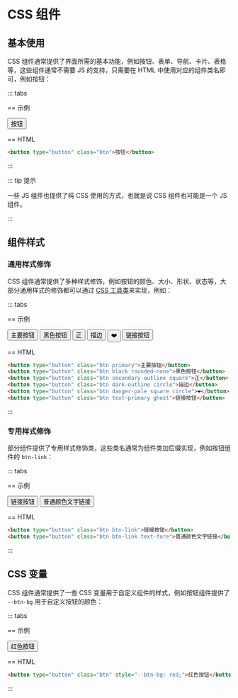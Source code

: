 # CSS 组件

## 基本使用

CSS 组件通常提供了界面所需的基本功能，例如按钮、表单、导航、卡片、表格等，这些组件通常不需要 JS 的支持，只需要在 HTML 中使用对应的组件类名即可，例如按钮：

::: tabs

== 示例

<Example class="flex gap-4">
  <button type="button" class="btn">按钮</button>
</Example>

== HTML

```html
<button type="button" class="btn">按钮</button>
```

:::


::: tip 提示

一些 JS 组件也提供了纯 CSS 使用的方式，也就是说 CSS 组件也可能是一个 JS 组件。

:::

## 组件样式


### 通用样式修饰

CSS 组件通常提供了多种样式修饰，例如按钮的颜色、大小、形状、状态等，大部分通用样式的修饰都可以通过 [CSS 工具类](/utilities/skin/utilities/solid.html)来实现，例如：

::: tabs

== 示例

<Example class="flex gap-4 flex-wrap" background="light-circle">
  <button type="button" class="btn primary">主要按钮</button>
  <button type="button" class="btn black rounded-none">黑色按钮</button>
  <button type="button" class="btn secondary-outline square">正</button>
  <button type="button" class="btn dark-outline circle">描边</button>
  <button type="button" class="btn danger-pale square circle">❤️</button>
  <button type="button" class="btn text-primary ghost">链接按钮</button>
</Example>

== HTML

```html
<button type="button" class="btn primary">主要按钮</button>
<button type="button" class="btn black rounded-none">黑色按钮</button>
<button type="button" class="btn secondary-outline square">正</button>
<button type="button" class="btn dark-outline circle">描边</button>
<button type="button" class="btn danger-pale square circle">❤️</button>
<button type="button" class="btn text-primary ghost">链接按钮</button>
```

:::

### 专用样式修饰

部分组件提供了专用样式修饰类，这些类名通常为组件类加后缀实现，例如按钮组件的 `btn-link`：

::: tabs

== 示例

<Example class="flex gap-4 flex-wrap items-end">
  <button type="button" class="btn btn-link">链接按钮</button>
  <button type="button" class="btn btn-link text-fore">普通颜色文字链接</button>
</Example>

== HTML

```html
<button type="button" class="btn btn-link">链接按钮</button>
<button type="button" class="btn btn-link text-fore">普通颜色文字链接</button>
```

:::

## CSS 变量

CSS 组件通常提供了一些 CSS 变量用于自定义组件的样式，例如按钮组件提供了 `--btn-bg` 用于自定义按钮的颜色：

::: tabs

== 示例

<Example class="flex gap-4 flex-wrap">
  <button type="button" class="btn" style="--btn-bg: red;">红色按钮</button>
</Example>

== HTML

```html
<button type="button" class="btn" style="--btn-bg: red;">红色按钮</button>
```

:::
